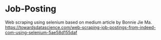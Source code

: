 # Job-Posting
Web scraping using selenium based on medium article by Bonnie Jie Ma.
https://towardsdatascience.com/web-scraping-job-postings-from-indeed-com-using-selenium-5ae58d155daf

